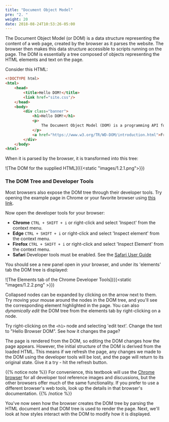 ```yaml
---
title: "Document Object Model"
pre: "2. "
weight: 20
date: 2018-08-24T10:53:26-05:00
---
```

The Document Object Model (or DOM) is a data structure representing the content of a web page, created by the browser as it parses the website. The browser then makes this data structure accessible to scripts running on the page.  The DOM is essentially a tree composed of objects representing the HTML elements and text on the page.

Consider this HTML:

```html
<!DOCTYPE html>
<html>
    <head>
        <title>Hello DOM!</title>
        <link href="site.css"/>
    </head>
    <body>
        <div class="banner">
            <h1>Hello DOM!</h1>
            <p>
                The Document Object Model (DOM) is a programming API for HTML and XML documents. It defines the logical structure of documents and the way a document is accessed and manipulated. In the DOM specification, the term "document" is used in the broad sense - increasingly, XML is being used as a way of representing many different kinds of information that may be stored in diverse systems, and much of this would traditionally be seen as data rather than as documents. Nevertheless, XML presents this data as documents, and the DOM may be used to manage this data.
            </p>
            <a href="https://www.w3.org/TR/WD-DOM/introduction.html">From w3.org's What is the Document Object Model?</a>
        </div>
    </body>
<html>
```

When it is parsed by the browser, it is transformed into this tree:

![The DOM for the supplied HTML]({{<static "images/1.2.1.png">}})

### The DOM Tree and Developer Tools

Most browsers also expose the DOM tree through their developer tools.  Try opening the example page in Chrome or your favorite browser using <a href='{{<static "examples/1.2.1/index.html">}}' target='_blank'>this link</a>.

Now open the developer tools for your browser:
* **Chrome** `CTRL + SHIFT + i` or right-click and select 'Inspect' from the context menu.
* **Edge** `CTRL + SHIFT + i` or right-click and select 'Inspect element' from the context menu.
* **Firefox** `CTRL + SHIFT + i` or right-click and select 'Inspect Element' from the context menu.
* **Safari** Developer tools must be enabled.  See the [Safari User Guide](https://support.apple.com/guide/safari/use-the-developer-tools-in-the-develop-menu-sfri20948/mac)

You should see a new panel open in your browser, and under its 'elements' tab the DOM tree is displayed:

![The Elements tab of the Chrome Developer Tools]({{<static "images/1.2.2.png" >}})

Collapsed nodes can be expanded by clicking on the arrow next to them.  
Try moving your mouse around the nodes in the DOM tree, and you'll see the corresponding element highlighted in the page.  You can also _dynamically edit_ the DOM tree from the elements tab by right-clicking on a node.

Try right-clicking on the `<h1>` node and selecting 'edit text'.  Change the text to "Hello Browser DOM".  See how it changes the page?  

The page is rendered from the DOM, so editing the DOM changes how the page appears.  However, the initial structure of the DOM is derived from the loaded HTML.  This means if we refresh the page, any changes we made to the DOM using the developer tools will be lost, and the page will return to its original state.  Give it a try - hit the refresh button.

{{% notice note %}}
For convenience, this textbook will use the [Chrome browser](https://www.google.com/chrome) for all developer tool reference images and discussions, but the other browsers offer much of the same functionality.  If you prefer to use a different browser's web tools, look up the details in that browser's documentation.
{{% /notice %}}

You've now seen how the browser creates the DOM tree by parsing the HTML document and that DOM tree is used to render the page.  Next, we'll look at how styles interact with the DOM to modify how it is displayed.
